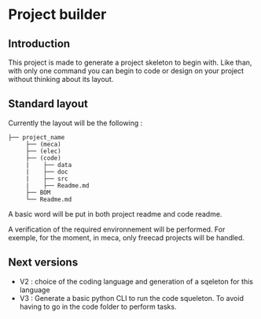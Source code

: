 # Project builder

## Introduction
This project is made to generate a project skeleton to begin with.
Like than, with only one command you can begin to code or design on your project without thinking about its layout.

## Standard layout
Currently the layout will be the following :

```
├── project_name
     ├── (meca)
     ├── (elec)
     ├── (code)
     |    ├── data
     |    ├── doc
     |    ├── src
     |    ├── Readme.md
     ├── BOM
     └── Readme.md
```

A basic word will be put in both project readme and code readme.

A verification of the required environnement will be performed. For exemple, for the moment, in meca, only freecad projects will be handled.

## Next versions
- V2 : choice of the coding language and generation of a sqeleton for this language
- V3 : Generate a basic python CLI to run the code squeleton. To avoid having to go in the code folder to perform tasks.